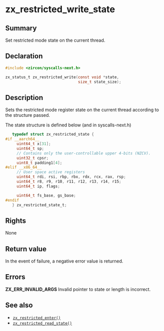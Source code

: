 <!-- Generated by zircon/scripts/update-docs-from-fidl, do not edit! -->
# zx_restricted_write_state

## Summary

Set restricted mode state on the current thread.

## Declaration

```c
#include <zircon/syscalls-next.h>

zx_status_t zx_restricted_write(const void *state,
                                size_t state_size);
```

## Description

Sets the restricted mode register state on the current thread according
to the structure passed.

The state structure is defined below (and in syscalls-next.h)
```c
   typedef struct zx_restricted_state {
#if __aarch64__
     uint64_t x[31];
     uint64_t sp;
     // Contains only the user-controllable upper 4-bits (NZCV).
     uint32_t cpsr;
     uint8_t padding1[4];
#elif __x86_64__
     // User space active registers
     uint64_t rdi, rsi, rbp, rbx, rdx, rcx, rax, rsp;
     uint64_t r8, r9, r10, r11, r12, r13, r14, r15;
     uint64_t ip, flags;

     uint64_t fs_base, gs_base;
#endif
   } zx_restricted_state_t;
```

## Rights

None

## Return value

In the event of failure, a negative error value is returned.

## Errors

**ZX_ERR_INVALID_ARGS** Invalid pointer to state or length is incorrect.

## See also

- [`zx_restricted_enter()`]
- [`zx_restricted_read_state()`]

[`zx_restricted_enter()`]: restricted_enter.md
[`zx_restricted_read_state()`]: restricted_read_state.md

